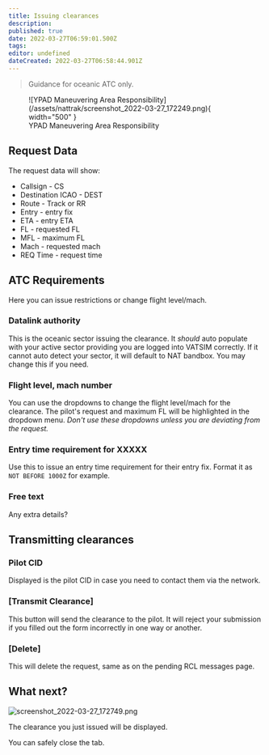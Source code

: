 ```yaml
---
title: Issuing clearances
description: 
published: true
date: 2022-03-27T06:59:01.500Z
tags: 
editor: undefined
dateCreated: 2022-03-27T06:58:44.901Z
---
```


> Guidance for oceanic ATC only.

<!-- ![screenshot_2022-03-27_172249.png](/assets/nattrak/screenshot_2022-03-27_172249.png) -->

<figure markdown>
![YPAD Maneuvering Area Responsibility](/assets/nattrak/screenshot_2022-03-27_172249.png){ width="500" }
  <figcaption>YPAD Maneuvering Area Responsibility</figcaption>
</figure>

## Request Data

The request data will show:

* Callsign - CS
* Destination ICAO - DEST
* Route - Track or RR
* Entry - entry fix
* ETA - entry ETA
* FL - requested FL
* MFL - maximum FL
* Mach - requested mach
* REQ Time - request time

## ATC Requirements

Here you can issue restrictions or change flight level/mach.

### Datalink authority

This is the oceanic sector issuing the clearance. It *should* auto populate with your active sector providing you are logged into VATSIM correctly. If it cannot auto detect your sector, it will default to NAT bandbox. You may change this if you need. 

### Flight level, mach number

You can use the dropdowns to change the flight level/mach for the clearance. The pilot's request and maximum FL will be highlighted in the dropdown menu. *Don't use these dropdowns unless you are deviating from the request.*

### Entry time requirement for XXXXX

Use this to issue an entry time requirement for their entry fix. Format it as `NOT BEFORE 1000Z` for example. 

### Free text

Any extra details?

## Transmitting clearances

### Pilot CID

Displayed is the pilot CID in case you need to contact them via the network.

### **[Transmit Clearance]**

This button will send the clearance to the pilot. It will reject your submission if you filled out the form incorrectly in one way or another.

### [Delete]

This will delete the request, same as on the pending RCL messages page.

## What next?

![screenshot_2022-03-27_172749.png](/assets/nattrak/screenshot_2022-03-27_172749.png)

The clearance you just issued will be displayed. 

You can safely close the tab.
